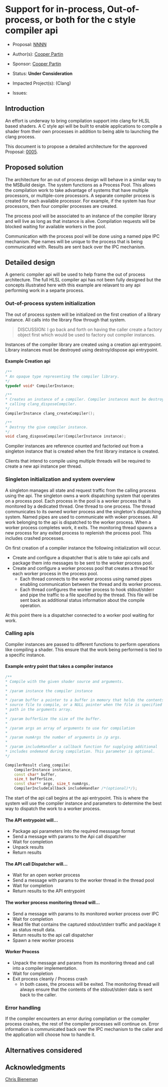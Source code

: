 <!-- {% raw %} -->

# Support for in-process, Out-of-process, or both for the c style compiler api

* Proposal: [NNNN](NNNN-outofproc-compiler-api-architecture.md)
* Author(s): [Cooper Partin](https://github.com/coopp)
* Sponsor: [Cooper Partin](https://github.com/coopp)
* Status: **Under Consideration**
* Impacted Project(s): (Clang)

* Issues:

## Introduction

An effort is underway to bring compilation support into clang for HLSL based
shaders.  A C style api will be built to enable applications to compile
a shader from their own processes in addition to being able to launching the
clang process.

This document is to propose a detailed architecture for the approved 
Proposal: [0005](0005-inproc-outofproc-compiler-api-support.md).

## Proposed solution

The architecture for an out of process design will behave in a similar way to
the MSBuild design. The system functions as a Process Pool.  This allows the
compilation work to take advantage of systems that have multiple processors, or
multiple-core processors. A separate compiler process is created for each
available processor. For example, if the system has four processors, then four
compiler processes are created.

The process pool will be associated to an instance of the compiler library
and will live as long as that instance is alive.  Compilation requests will
be blocked waiting for available workers in the pool.

Communication with the process pool will be done using a named pipe IPC
mechanism. Pipe names will be unique to the process that is being communicated
with. Results are sent back over the IPC mechanism.

## Detailed design

A generic compiler api will be used to help frame the out of process
architecture.  The full HLSL compiler api has not been fully designed but the
concepts illustrated here with this example are relavant to any api performing
work in a separte process.

### Out-of-process system initialization

The out of process system will be initialized on the first creation of a 
library instance. All calls into the library flow through that system.

> DISCUSSION: I go back and forth on having the caller create a factory object
first which would be used to factory out compiler instances. 

Instances of the compiler library are created using a creation api entrypoint.
Library instances must be destroyed using destroy/dispose api entrypoint.

#### Example Creation api
```c++
/**
* An opaque type representing the compiler library.
*/
typedef void* CompilerInstance;

/**
* Creates an instance of a compiler. Compiler instances must be destroyed by
* calling clang_disposeCompiler.
*/
CompilerInstance clang_createCompiler();

/**
* Destroy the give compiler instance.
*/
void clang_disposeCompiler(CompilerInstance instance);
```

Compiler instances are reference counted and factoried out from a singleton
instance that is created when the first library instance is created.

Clients that intend to compile using multiple threads will be required to
create a new api instance per thread.


### Singleton initialization and system overview
A singleton manages all state and request traffic from the calling process
using the api. The singleton owns a work dispatching system that operates on a
process pool. Each process in the pool is a worker process that is monitored by
a dedicated thread. One thread to one process.  The thread communicates to its
owned worker process and the singleton's dispatching system. Named pipes are 
used to communicate with woker processes. All work belonging to the api is
dispatched to the worker process. When a worker process completes work, it
exits. The monitoring thread spawns a new process for any exited process to
replenish the process pool.  This includes crashed processes.

On first creation of a compiler instance the following initialization will
occur.

* Create and configure a dispatcher that is able to take api calls and package
them into messages to be sent to the worker process pool.
* Create and configure a worker process pool that creates a thread for each
worker process in the process pool.
    * Each thread connects to the worker process using named pipes enabling
    communication between the thread and its worker process.
    * Each thread configures the worker process to hook stdout/stderr and pipe
    the traffic to a file specified by the thread. This file will be sent back as
    additional status information about the compile operation.

At this point there is a dispatcher connected to a worker pool waiting for
work. 

### Calling apis
Compiler instances are passed to different functions to perform operations like
compiling a shader.  This ensure that the work being performed is tied to a
specific instance.

#### Example entry point that takes a compiler instance
```c++
/**
* Compile with the given shader source and arguments.
* 
* /param instance the compiler instance
* 
* /param buffer a pointer to a buffer in memory that holds the contents of a
* source file to compile, or a NULL pointer when the file is specified as a
* path in the arguments array.
*
* /param bufferSize the size of the buffer.
*
* /param args an array of arguments to use for compilation
*
* /param numArgs the number of arguments in /p args.
* 
* /param includeHandler a callback function for supplying additional
* includes ondemand during compilation. This parameter is optional.
*/

CompilerResult clang_compile(
    CompilerInstance instance,
    const char* buffer,
    size_t bufferSize,
    const char** args, size_t numArgs,
    CompilerIncludeCallback includeHandler /*(optional)*/);
```

The start of the api call begins at the api entrypoint.  This is where the
system will use the compiler instance and parameters to determine the best
way to dispatch the work to a worker process.

#### The API entrypoint will...
* Package api parameters into the required messsage format
* Send a message with params to the Api call dispatcher
* Wait for completion
* Unpack results
* Return results

#### The API call Dispatcher will...
* Wait for an open worker process
* Send a message with params to the worker thread in the thread pool
* Wait for completion
* Return results to the API entrypoint

#### The worker process monitoring thread will...
* Send a message with params to its monitored worker process over IPC
* Wait for completion
* Read file that contains the captured stdout/stderr traffic and packlage it as
status result data.
* Return results to the api call dispatcher
* Spawn a new worker process

#### Worker Process
* Unpack the message and params from its monitoring thread and call into a
 compiler implementation.
* Wait for completion
* Exit process cleanly / Process crash
    * In both cases, the process will be exited. The monitoring thread will
    always ensure that the contents of the stdout/stderr data is sent back to
    the caller.

### Error handling

If the compiler encounters an error during compilation or the compiler
process crashes, the rest of the compiler processes will continue on.
Error information is communicated back over the IPC mechanism to the caller
and the application will choose how to handle it.

## Alternatives considered

## Acknowledgments

[Chris Bieneman](https://github.com/llvm-beanz)

<!-- {% endraw %} -->
